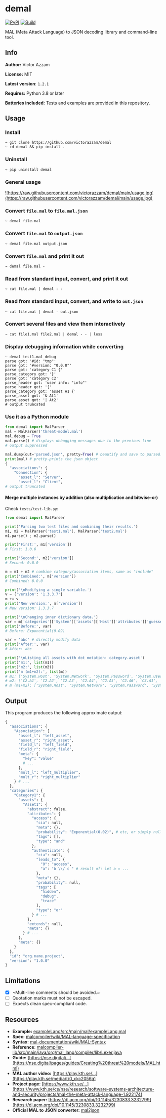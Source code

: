 # demal

[![PyPI](https://img.shields.io/pypi/v/demal?logo=git&style=flat)](https://pypi.python.org/pypi/demal)
[![Build](https://github.com/victorazzam/demal/actions/workflows/build.yml/badge.svg)](https://github.com/victorazzam/demal/actions/workflows/build.yml)

MAL (Meta Attack Language) to JSON decoding library and command-line tool.

## Info

**Author:** Victor Azzam

**License:** MIT

**Latest version:** `1.2.1`

**Requires:** Python 3.8 or later

**Batteries included:** Tests and examples are provided in this repository.

## Usage

### Install
```shell
~ git clone https://github.com/victorazzam/demal
~ cd demal && pip install .
```

### Uninstall
```shell
~ pip uninstall demal
```

### General usage
![https://raw.githubusercontent.com/victorazzam/demal/main/usage.jpg](https://raw.githubusercontent.com/victorazzam/demal/main/usage.jpg)

### Convert `file.mal` to `file.mal.json`
```shell
~ demal file.mal
```

### Convert `file.mal` to `output.json`
```shell
~ demal file.mal output.json
```

### Convert `file.mal` and print it out
```shell
~ demal file.mal -
```

### Read from standard input, convert, and print it out
```shell
~ cat file.mal | demal - -
```

### Read from standard input, convert, and write to `out.json`
```shell
~ cat file.mal | demal - out.json
```

### Convert several files and view them interactively
```shell
~ cat file1.mal file2.mal | demal - - | less
```

### Display debugging information while converting
```shell
~ demal test1.mal debug
parse got: '#id: "tmp"'
parse got: '#version: "0.0.0"'
parse got: 'category C1 {'
parse_category got: '}'
parse got: 'category C2'
parse_header got: 'user info: "info"'
parse_header got: '{'
parse_category got: 'asset A1 {'
parse_asset got: '& At1'
parse_asset got: '| At2'
# output truncated
```

### Use it as a Python module
```py
from demal import MalParser
mal = MalParser('threat-model.mal')
mal.debug = True
mal.parse() # displays debugging messages due to the previous line
# output suppressed

mal.dump(out='parsed.json', pretty=True) # beautify and save to parsed.json
print(mal) # pretty-prints the json object
{
  "associations": {
    "Connection": {
      "asset_l": "Server",
      "asset_l": "Client",
# output truncated
```

#### Merge multiple instances by addition (also multiplication and bitwise-or)
Check `tests/test-lib.py`:

```py
from demal import MalParser

print('Parsing two test files and combining their results.')
m1, m2 = MalParser('test1.mal'), MalParser('test2.mal')
m1.parse() ; m2.parse()

print('First:', m1['version'])
# First: 1.0.0

print('Second:', m2['version'])
# Second: 0.0.0

m = m1 + m2 # combine category/association items, same as "include"
print('Combined:', m['version'])
# Combined: 0.0.0

print('\nModifying a single variable.')
v = {'version': '1.3.3.7'}
m += v
print('New version:', m['version'])
# New version: 1.3.3.7

print('\nChanging inner dictionary data.')
var = m['categories']['System']['assets']['Host']['attributes']['guessedPassword']['probability']
print('Before:', var)
# Before: Exponential(0.02)

var = 'abc' # directly modify data
print('After:', var)
# After: abc

print('\nListing all assets with dot notation: category.asset')
print('m1:', list(m1))
print('m2:', list(m2))
print('m (m1+m2):', list(m))
# m1: ['System.Host', 'System.Network', 'System.Password', 'System.User']
# m2: ['C2.A1', 'C2.A2', 'C2.A3', 'C2.A4', 'C2.A5', 'C2.A6', 'C3.A1', 'C4.A1', 'C5.distribution']
# m (m1+m2): ['System.Host', 'System.Network', 'System.Password', 'System.User', 'C2.A1', 'C2.A2', 'C2.A3', 'C2.A4', 'C2.A5', 'C2.A6', 'C3.A1', 'C4.A1', 'C5.distribution']
```

## Output
This program produces the following approximate output:

```py
{
  "associations": {
	"Association": {
	  "asset_l": "left_asset",
	  "asset_r": "right_asset",
	  "field_l": "left_field",
	  "field_r": "right_field",
	  "meta": {
		"key": "value"
		# ...
	  },
	  "mult_l": "left_multiplier",
	  "mult_r": "right_multiplier"
	} # ...
  },
  "categories": {
	"Category1": {
	  "assets": {
		"Asset1": {
		  "abstract": false,
		  "attributes": {
			"access": {
			  "cia": null,
			  "meta": {},
			  "probability": "Exponential(0.02)", # etc, or simply null
			  "tags": [],
			  "type": "and"
			},
			"authenticate": {
			  "cia": null,
			  "leads_to": {
				"0": "access",
				"a": "b \\/ c " # result of: let a = ...
			  },
			  "meta": {},
			  "probability": null,
			  "tags": [
				"hidden",
				"debug",
				"trace"
			  ],
			  "type": "or"
			} # ...
		  },
		  "extends": null,
		  "meta": {}
		} # ...
	  },
	  "meta": {}
	}
  },
  "id": "org.name.project",
  "version": "1.0.0"
}
```

## Limitations
 - [X] ~Multi-line comments should be avoided.~
 - [ ] Quotation marks must not be escaped.
 - [ ] Expects clean spec-compliant code.

## Resources
 - **Example:** [exampleLang/src/main/mal/exampleLang.mal](https://github.com/mal-lang/exampleLang/blob/master/src/main/mal/exampleLang.mal)
 - **Spec:** [malcompiler/wiki/MAL-language-specification](https://github.com/mal-lang/malcompiler/wiki/MAL-language-specification)
 - **Syntax:** [mal-documentation/wiki/MAL-Syntax](https://github.com/mal-lang/mal-documentation/wiki/MAL-Syntax)
 - **Reference:** [malcompiler-lib/src/main/java/org/mal_lang/compiler/lib/Lexer.java](https://github.com/mal-lang/malcompiler/blob/master/malcompiler-lib/src/main/java/org/mal_lang/compiler/lib/Lexer.java)
 - **Guide:** [https://nse.digital/...](https://nse.digital/pages/guides/Creating%20threat%20models/MAL.html)
 - **MAL author video:** [https://play.kth.se/...](https://play.kth.se/media/t/0_ckc2056q)
 - **Project page:** [https://www.kth.se/...](https://www.kth.se/cs/nse/research/software-systems-architecture-and-security/projects/mal-the-meta-attack-language-1.922174)
 - **Research paper:** [https://dl.acm.org/doi/10.1145/3230833.3232799](https://dl.acm.org/doi/10.1145/3230833.3232799)
 - **Official MAL to JSON converter:** [mal2json](https://github.com/mal-lang/mal2json)
